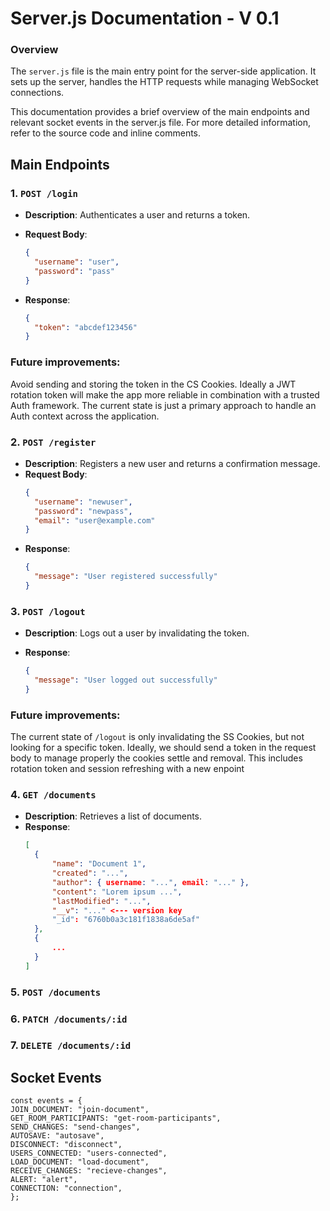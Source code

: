 # Server.js Documentation - V 0.1

### Overview

The `server.js` file is the main entry point for the server-side application. It sets up the server, handles the HTTP requests while managing WebSocket connections.

This documentation provides a brief overview of the main endpoints and relevant socket events in the server.js file. For more detailed information, refer to the source code and inline comments.

## Main Endpoints

### 1. `POST /login`
- **Description**: Authenticates a user and returns a token.
- **Request Body**:
  ```json
  {
    "username": "user",
    "password": "pass"
  }
  ```
- **Response**:

  ```json
  {
    "token": "abcdef123456"
  }
  ```
### Future improvements:
Avoid sending and storing the token in the CS Cookies. Ideally a JWT rotation token will make the app more reliable in combination with a trusted Auth framework. The current state is just a primary approach to handle an Auth context across the application.

### 2. `POST /register`

- **Description**: Registers a new user and returns a confirmation message.
- **Request Body**:
  ```json
  {
    "username": "newuser",
    "password": "newpass",
    "email": "user@example.com"
  }
  ```
- **Response**:
  ```json
  {
    "message": "User registered successfully"
  }
  ```

### 3. `POST /logout`

- **Description**: Logs out a user by invalidating the token.

- **Response**:
  ```json
  {
    "message": "User logged out successfully"
  }
  ```
### Future improvements:
The current state of `/logout` is only invalidating the SS Cookies, but not looking for a specific token. Ideally, we should send a token in the request body to manage properly the cookies settle and removal. This includes rotation token and session refreshing with a new enpoint

### 4. `GET /documents`

- **Description**: Retrieves a list of documents.
- **Response**:
  ```json
  [
    {
        "name": "Document 1",
        "created": "...",
        "author": { username: "...", email: "..." },
        "content": "Lorem ipsum ...",
        "lastModified": "...",
        "__v": "..." <--- version key
        "_id": "6760b0a3c181f1838a6de5af"
    },
    {
        ...
    }
  ]
  ```

### 5. `POST /documents`

### 6. `PATCH /documents/:id`

### 7. `DELETE /documents/:id`

## Socket Events

```
const events = {
JOIN_DOCUMENT: "join-document",
GET_ROOM_PARTICIPANTS: "get-room-participants",
SEND_CHANGES: "send-changes",
AUTOSAVE: "autosave",
DISCONNECT: "disconnect",
USERS_CONNECTED: "users-connected",
LOAD_DOCUMENT: "load-document",
RECEIVE_CHANGES: "recieve-changes",
ALERT: "alert",
CONNECTION: "connection",
};

```
